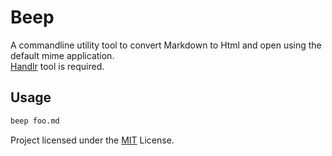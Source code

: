 # Beep

A commandline utility tool to convert Markdown to Html and open using the default mime application.   
[Handlr](https://github.com/chmln/handlr) tool is required.

## Usage

```bash
beep foo.md
```

Project licensed under the [MIT](LICENSE) License.
